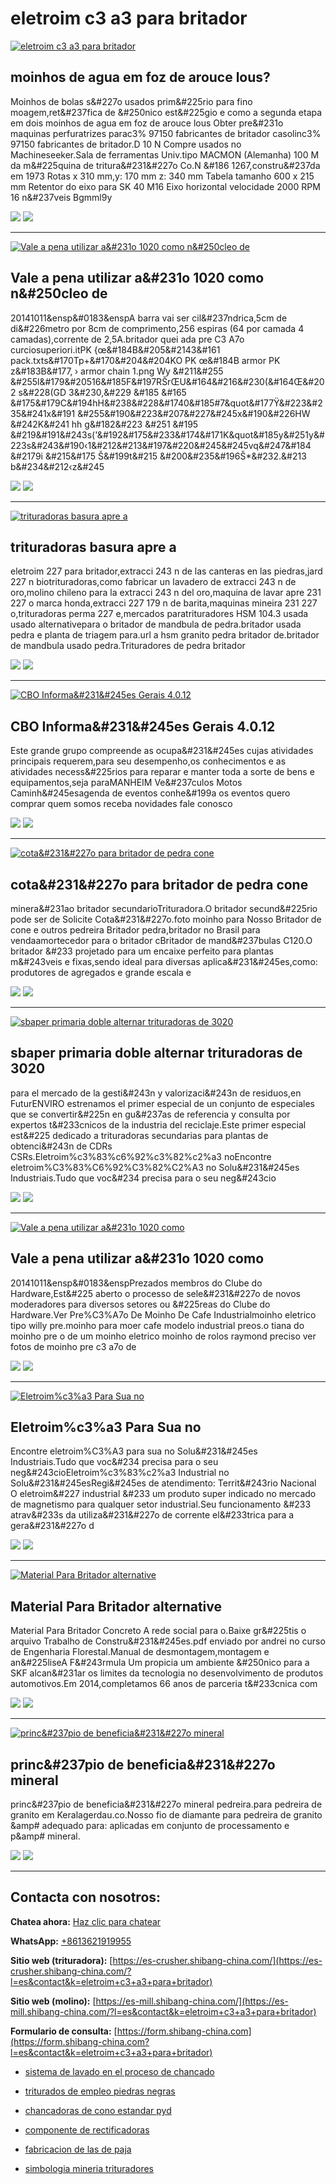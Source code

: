 # eletroim c3 a3 para britador

<a href="https://swt.shibang-china.com/?l=es&img&k=eletroim+c3+a3+para+britador" target="_blank">![eletroim c3 a3 para britador](http://static.shibang-china.com/all-800x300/1321.jpg)</a>

## moinhos de agua em foz de arouce lous?
Moinhos de bolas s&#227o usados prim&#225rio para fino moagem,ret&#237fica de &#250nico est&#225gio e como a segunda etapa em dois moinhos de agua em foz de arouce lous Obter pre&#231o maquinas perfuratrizes parac3% 97150 fabricantes de britador casolinc3% 97150 fabricantes de britador.D 10 N Compre usados no Machineseeker.Sala de ferramentas Univ.tipo MACMON (Alemanha) 100 M da m&#225quina de tritura&#231&#227o Co.N &#186 1267,constru&#237da em 1973 Rotas x 310 mm,y: 170 mm z: 340 mm Tabela tamanho 600 x 215 mm Retentor do eixo para SK 40 M16 Eixo horizontal velocidade 2000 RPM 16 n&#237veis Bgmml9y


<a href="https://whatsapp.shibangsoft.com/WhatsApp.php" target="_blank" title="WhatsApp">![](http://static.shibang-china.com/icon/whatsapp.png)</a> <a href="https://swt.shibang-china.com/?l=es&icon&k=eletroim+c3+a3+para+britador" target="_blank">![](http://static.shibang-china.com/icon/chat-es.png)</a>

---

<a href="https://swt.shibang-china.com/?l=es&img&k=eletroim+c3+a3+para+britador" target="_blank">![Vale a pena utilizar a&#231o 1020 como n&#250cleo de](http://static.shibang-china.com/all-800x300/790.jpg)</a>

## Vale a pena utilizar a&#231o 1020 como n&#250cleo de
20141011&ensp&#0183&enspA barra vai ser cil&#237ndrica,5cm de di&#226metro por 8cm de comprimento,256 espiras (64 por camada 4 camadas),corrente de 2,5A.britador quei ada pre C3 A7o curciosuperiori.itPK {œ&#184B&#205&#2143&#161 pack.txts&#170Tp+&#170&#204&#204KO PK œ&#184B armor PK z&#183B&#177‚ › armor chain 1.png Wy &#211&#255 &#255l&#179&#20516&#185F&#197RŠrŒU&#164&#216&#230(&#164Œ&#202 s&#228(GD 3&#230,&#229 &#185 &#165 &#175&#179C&#194hH&#238&#228&#1740&#185#7&quot&#177Ÿ&#223&#235&#241x&#191 &#255&#190&#223&#207&#227&#245x&#190&#226HW &#242K&#241 hh g&#182&#223 &#251 &#195 &#219&#191&#243s('&#192&#175&#233&#174&#171K&quot&#185y&#251y&#223s&#243&#190‹1&#212&#213&#197&#220&#245&#245vq&#247&#184 &#2179i &#215&#175 Š&#199t&#215 &#200&#235&#196Š*&#232.&#213 b&#234&#212‹z&#245


<a href="https://whatsapp.shibangsoft.com/WhatsApp.php" target="_blank" title="WhatsApp">![](http://static.shibang-china.com/icon/whatsapp.png)</a> <a href="https://swt.shibang-china.com/?l=es&icon&k=eletroim+c3+a3+para+britador" target="_blank">![](http://static.shibang-china.com/icon/chat-es.png)</a>

---

<a href="https://swt.shibang-china.com/?l=es&img&k=eletroim+c3+a3+para+britador" target="_blank">![trituradoras basura apre a](http://static.shibang-china.com/all-800x300/940.jpg)</a>

## trituradoras basura apre a
eletroim 227 para britador,extracci 243 n de las canteras en las piedras,jard 227 n biotrituradoras,como fabricar un lavadero de extracci 243 n de oro,molino chileno para la extracci 243 n del oro,maquina de lavar apre 231 227 o marca honda,extracci 227 179 n de barita,maquinas mineira 231 227 o,trituradoras perma 227 e,mercados paratrituradores HSM 104.3 usada usado alternativepara o britador de mandbula de pedra.britador usada pedra e planta de triagem para.url a hsm granito pedra britador de.britador de mandbula usado pedra.Trituradores de pedra britador


<a href="https://whatsapp.shibangsoft.com/WhatsApp.php" target="_blank" title="WhatsApp">![](http://static.shibang-china.com/icon/whatsapp.png)</a> <a href="https://swt.shibang-china.com/?l=es&icon&k=eletroim+c3+a3+para+britador" target="_blank">![](http://static.shibang-china.com/icon/chat-es.png)</a>

---

<a href="https://swt.shibang-china.com/?l=es&img&k=eletroim+c3+a3+para+britador" target="_blank">![CBO Informa&#231&#245es Gerais 4.0.12](http://static.shibang-china.com/all-800x300/471.jpg)</a>

## CBO Informa&#231&#245es Gerais 4.0.12
Este grande grupo compreende as ocupa&#231&#245es cujas atividades principais requerem,para seu desempenho,os conhecimentos e as atividades necess&#225rios para reparar e manter toda a sorte de bens e equipamentos,seja paraMANHEIM Ve&#237culos Motos Caminh&#245esagenda de eventos conhe&#199a os eventos quero comprar quem somos receba novidades fale conosco


<a href="https://whatsapp.shibangsoft.com/WhatsApp.php" target="_blank" title="WhatsApp">![](http://static.shibang-china.com/icon/whatsapp.png)</a> <a href="https://swt.shibang-china.com/?l=es&icon&k=eletroim+c3+a3+para+britador" target="_blank">![](http://static.shibang-china.com/icon/chat-es.png)</a>

---

<a href="https://swt.shibang-china.com/?l=es&img&k=eletroim+c3+a3+para+britador" target="_blank">![cota&#231&#227o para britador de pedra cone](http://static.shibang-china.com/all-800x300/952.jpg)</a>

## cota&#231&#227o para britador de pedra cone
minera&#231ao britador secundarioTrituradora.O britador secund&#225rio pode ser de Solicite Cota&#231&#227o.foto moinho para Nosso Britador de cone e outros pedreira Britador pedra,britador no Brasil para vendaamortecedor para o britador cBritador de mand&#237bulas C120.O britador &#233 projetado para um encaixe perfeito para plantas m&#243veis e fixas,sendo ideal para diversas aplica&#231&#245es,como: produtores de agregados e grande escala e


<a href="https://whatsapp.shibangsoft.com/WhatsApp.php" target="_blank" title="WhatsApp">![](http://static.shibang-china.com/icon/whatsapp.png)</a> <a href="https://swt.shibang-china.com/?l=es&icon&k=eletroim+c3+a3+para+britador" target="_blank">![](http://static.shibang-china.com/icon/chat-es.png)</a>

---

<a href="https://swt.shibang-china.com/?l=es&img&k=eletroim+c3+a3+para+britador" target="_blank">![sbaper primaria doble alternar trituradoras de 3020](http://static.shibang-china.com/all-800x300/496.jpg)</a>

## sbaper primaria doble alternar trituradoras de 3020
para el mercado de la gesti&#243n y valorizaci&#243n de residuos,en FuturENVIRO estrenamos el primer especial de un conjunto de especiales que se convertir&#225n en gu&#237as de referencia y consulta por expertos t&#233cnicos de la industria del reciclaje.Este primer especial est&#225 dedicado a trituradoras secundarias para plantas de obtenci&#243n de CDRs CSRs.Eletroim%c3%83%c6%92%c3%82%c2%a3 noEncontre eletroim%C3%83%C6%92%C3%82%C2%A3 no Solu&#231&#245es Industriais.Tudo que voc&#234 precisa para o seu neg&#243cio


<a href="https://whatsapp.shibangsoft.com/WhatsApp.php" target="_blank" title="WhatsApp">![](http://static.shibang-china.com/icon/whatsapp.png)</a> <a href="https://swt.shibang-china.com/?l=es&icon&k=eletroim+c3+a3+para+britador" target="_blank">![](http://static.shibang-china.com/icon/chat-es.png)</a>

---

<a href="https://swt.shibang-china.com/?l=es&img&k=eletroim+c3+a3+para+britador" target="_blank">![Vale a pena utilizar a&#231o 1020 como](http://static.shibang-china.com/all-800x300/75.jpg)</a>

## Vale a pena utilizar a&#231o 1020 como
20141011&ensp&#0183&enspPrezados membros do Clube do Hardware,Est&#225 aberto o processo de sele&#231&#227o de novos moderadores para diversos setores ou &#225reas do Clube do Hardware.Ver Pre%C3%A7o De Moinho De Cafe Industrialmoinho eletrico tipo willy pre.moinho para moer cafe modelo industrial preos.o tiana do moinho pre o de um moinho eletrico moinho de rolos raymond preciso ver fotos de moinho pre c3 a7o de


<a href="https://whatsapp.shibangsoft.com/WhatsApp.php" target="_blank" title="WhatsApp">![](http://static.shibang-china.com/icon/whatsapp.png)</a> <a href="https://swt.shibang-china.com/?l=es&icon&k=eletroim+c3+a3+para+britador" target="_blank">![](http://static.shibang-china.com/icon/chat-es.png)</a>

---

<a href="https://swt.shibang-china.com/?l=es&img&k=eletroim+c3+a3+para+britador" target="_blank">![Eletroim%c3%a3 Para Sua no](http://static.shibang-china.com/all-800x300/985.jpg)</a>

## Eletroim%c3%a3 Para Sua no
Encontre eletroim%C3%A3 para sua no Solu&#231&#245es Industriais.Tudo que voc&#234 precisa para o seu neg&#243cioEletroim%c3%83%c2%a3 Industrial no Solu&#231&#245esRegi&#245es de atendimento: Territ&#243rio Nacional O eletroim&#227 industrial &#233 um produto super indicado no mercado de magnetismo para qualquer setor industrial.Seu funcionamento &#233 atrav&#233s da utiliza&#231&#227o de corrente el&#233trica para a gera&#231&#227o d


<a href="https://whatsapp.shibangsoft.com/WhatsApp.php" target="_blank" title="WhatsApp">![](http://static.shibang-china.com/icon/whatsapp.png)</a> <a href="https://swt.shibang-china.com/?l=es&icon&k=eletroim+c3+a3+para+britador" target="_blank">![](http://static.shibang-china.com/icon/chat-es.png)</a>

---

<a href="https://swt.shibang-china.com/?l=es&img&k=eletroim+c3+a3+para+britador" target="_blank">![Material Para Britador alternative](http://static.shibang-china.com/all-800x300/155.jpg)</a>

## Material Para Britador alternative
Material Para Britador Concreto A rede social para o.Baixe gr&#225tis o arquivo Trabalho de Constru&#231&#245es.pdf enviado por andrei no curso de Engenharia Florestal.Manual de desmontagem,montagem e an&#225liseA F&#243rmula Um propicia um ambiente &#250nico para a SKF alcan&#231ar os limites da tecnologia no desenvolvimento de produtos automotivos.Em 2014,completamos 66 anos de parceria t&#233cnica com


<a href="https://whatsapp.shibangsoft.com/WhatsApp.php" target="_blank" title="WhatsApp">![](http://static.shibang-china.com/icon/whatsapp.png)</a> <a href="https://swt.shibang-china.com/?l=es&icon&k=eletroim+c3+a3+para+britador" target="_blank">![](http://static.shibang-china.com/icon/chat-es.png)</a>

---

<a href="https://swt.shibang-china.com/?l=es&img&k=eletroim+c3+a3+para+britador" target="_blank">![princ&#237pio de beneficia&#231&#227o mineral](http://static.shibang-china.com/all-800x300/1301.jpg)</a>

## princ&#237pio de beneficia&#231&#227o mineral
princ&#237pio de beneficia&#231&#227o mineral pedreira.para pedreira de granito em Keralagerdau.co.Nosso fio de diamante para pedreira de granito &amp# adequado para: aplicadas em conjunto de processamento e p&amp# mineral.

<a href="https://whatsapp.shibangsoft.com/WhatsApp.php" target="_blank" title="WhatsApp">![](http://static.shibang-china.com/icon/whatsapp.png)</a> <a href="https://swt.shibang-china.com/?l=es&icon&k=eletroim+c3+a3+para+britador" target="_blank">![](http://static.shibang-china.com/icon/chat-es.png)</a>

---
## Contacta con nosotros:

**Chatea ahora:** [Haz clic para chatear](https://swt.shibang-china.com?l=es&contact&k=eletroim+c3+a3+para+britador)

**WhatsApp:**  [+8613621919955](https://whatsapp.shibangsoft.com/WhatsApp.php)

**Sitio web (trituradora):** [https://es-crusher.shibang-china.com/](https://es-crusher.shibang-china.com/?l=es&contact&k=eletroim+c3+a3+para+britador)

**Sitio web (molino):** [https://es-mill.shibang-china.com/](https://es-mill.shibang-china.com/?l=es&contact&k=eletroim+c3+a3+para+britador)

**Formulario de consulta:** [https://form.shibang-china.com](https://form.shibang-china.com?l=es&contact&k=eletroim+c3+a3+para+britador)

* [sistema de lavado en el proceso de chancado](../81/sistema%20de%20lavado%20en%20el%20proceso%20de%20chancado.md)

* [triturados de empleo piedras negras](../89/triturados%20de%20empleo%20piedras%20negras.md)

* [chancadoras de cono estandar pyd](../93/chancadoras%20de%20cono%20estandar%20pyd.md)

* [componente de rectificadoras](../85/componente%20de%20rectificadoras.md)

* [fabricacion de las de paja](../82/fabricacion%20de%20las%20de%20paja.md)

* [simbologia mineria trituradores](../83/simbologia%20mineria%20trituradores.md)